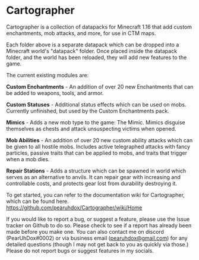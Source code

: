 # Cartographer
Cartographer is a collection of datapacks for Minecraft 1.16 that add custom enchantments, mob attacks, and more, for use in CTM maps.

Each folder above is a separate datapack which can be dropped into a Minecraft world's "datapack" folder. Once placed inside the datapack folder, and the world has been reloaded, they will add new features to the game.

The current existing modules are:

**Custom Enchantments** - An addition of over 20 new Enchantments that can be added to weapons, tools, and armor.

**Custom Statuses** - Additional status effects which can be used on mobs. Currently unfinished, but used by the Custom Enchantments pack.

**Mimics** - Adds a new mob type to the game: The Mimic. Mimics disguise themselves as chests and attack unsuspecting victims when opened.

**Mob Abilities** - An addition of over 20 new custom ability attacks which can be given to all hostile mobs. Includes active telegraphed attacks with fancy particles, passive traits that can be applied to mobs, and traits that trigger when a mob dies.

**Repair Stations** - Adds a structure which can be spawned in world which serves as an alternative to anvils. It can repair gear with increasing and controllable costs, and protects gear lost from durability destroying it.

To get started, you can refer to the documentation wiki for Cartographer, which can be found here.
https://github.com/pearuhdox/Cartographer/wiki/Home

If you would like to report a bug, or suggest a feature, please use the Issue tracker on Github to do so. Please check to see if a report has already been made before you make one. You can also contact me on discord (PearUhDox#0002) or via business email (pearuhdox@gmail.com) for any detailed questions (though I may not get back to you as quickly via those.) Please do not report bugs or suggest features in my socials.
